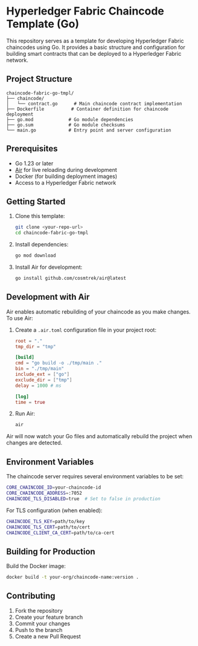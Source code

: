 # Hyperledger Fabric Chaincode Template (Go)

This repository serves as a template for developing Hyperledger Fabric chaincodes using Go. It provides a basic structure and configuration for building smart contracts that can be deployed to a Hyperledger Fabric network.

## Project Structure

```
chaincode-fabric-go-tmpl/
├── chaincode/
│   └── contract.go      # Main chaincode contract implementation
├── Dockerfile          # Container definition for chaincode deployment
├── go.mod             # Go module dependencies
├── go.sum             # Go module checksums
└── main.go            # Entry point and server configuration
```

## Prerequisites

- Go 1.23 or later
- [Air](https://github.com/cosmtrek/air) for live reloading during development
- Docker (for building deployment images)
- Access to a Hyperledger Fabric network

## Getting Started

1. Clone this template:
   ```bash
   git clone <your-repo-url>
   cd chaincode-fabric-go-tmpl
   ```

2. Install dependencies:
   ```bash
   go mod download
   ```

3. Install Air for development:
   ```bash
   go install github.com/cosmtrek/air@latest
   ```

## Development with Air

Air enables automatic rebuilding of your chaincode as you make changes. To use Air:

1. Create a `.air.toml` configuration file in your project root:
   ```toml
   root = "."
   tmp_dir = "tmp"

   [build]
   cmd = "go build -o ./tmp/main ."
   bin = "./tmp/main"
   include_ext = ["go"]
   exclude_dir = ["tmp"]
   delay = 1000 # ms

   [log]
   time = true
   ```

2. Run Air:
   ```bash
   air
   ```

Air will now watch your Go files and automatically rebuild the project when changes are detected.

## Environment Variables

The chaincode server requires several environment variables to be set:

```bash
CORE_CHAINCODE_ID=your-chaincode-id
CORE_CHAINCODE_ADDRESS=:7052
CHAINCODE_TLS_DISABLED=true  # Set to false in production
```

For TLS configuration (when enabled):
```bash
CHAINCODE_TLS_KEY=path/to/key
CHAINCODE_TLS_CERT=path/to/cert
CHAINCODE_CLIENT_CA_CERT=path/to/ca-cert
```

## Building for Production

Build the Docker image:
```bash
docker build -t your-org/chaincode-name:version .
```


## Contributing

1. Fork the repository
2. Create your feature branch
3. Commit your changes
4. Push to the branch
5. Create a new Pull Request

